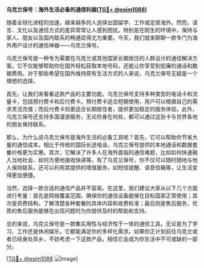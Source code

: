 **乌克兰保号：海外生活必备的通信利器[[TG💪+ @esim1088](https://t.me/s/esim1088)]**

随着全球化进程的加速，越来越多的人选择出国留学、工作或定居海外。然而，语言、文化以及通信方式的差异常常让人感到困扰。特别是在陌生的环境中，保持与家人、朋友以及国内联系的畅通显得尤为重要。今天，我们就来聊聊一款专门为海外用户设计的通信神器——乌克兰保号。

乌克兰保号是一种专为需要在乌克兰或其他国家长期居住的人群设计的通信解决方案。它不仅能够帮助你在国外轻松获取本地号码，还能让你享受到低廉的通话和数据费用。对于那些希望在国外维持原有生活方式的人来说，乌克兰保号无疑是一个理想的选择。

首先，让我们来看看这款产品的主要功能。乌克兰保号支持多种类型的电话卡和流量卡，包括预付费卡和后付费卡。预付费卡适合短期使用，用户可以根据自己的需求灵活充值；而后付费卡则更适合长期居住者，提供更加稳定的服务体验。此外，乌克兰保号还支持多国漫游服务，无论你身在何处，都可以通过这张卡与世界各地的朋友保持联系。

那么，为什么说乌克兰保号是海外生活的必备工具呢？首先，它可以帮助你节省大量的通信成本。相比于传统的国际长途电话，乌克兰保号提供的本地通话和数据套餐价格更为实惠。其次，它解决了许多人在海外面临的通信难题，比如如何快速融入当地社会、如何方便地接收快递等。有了乌克兰保号，你不仅可以随时随地与他人保持联系，还可以利用其提供的增值服务，如短信提醒、语音信箱等，让生活变得更加便捷。

当然，选择一款合适的通信产品并不容易。在这里，我们建议大家从以下几个方面进行考量：首先是网络覆盖范围，确保你的通信设备能够在目标国家正常使用；其次是资费结构，了解清楚各种套餐的具体内容和收费标准；最后则是售后服务，优质的售后服务能够在出现问题时为你提供及时的帮助和支持。

总的来说，乌克兰保号是一款集实用性与经济性于一体的通信工具。无论是为了学习、工作还是休闲娱乐，它都能满足你的多样化需求。如果你正计划前往乌克兰或者已经身处异乡，不妨考虑一下这款产品，相信它会成为你生活中不可或缺的一部分。

[[TG💪+ @esim1088](https://t.me/s/esim1088) ![Image](https://i.postimg.cc/4NQfJmqS/Snipaste-2025-05-13-00-14-12.png)]